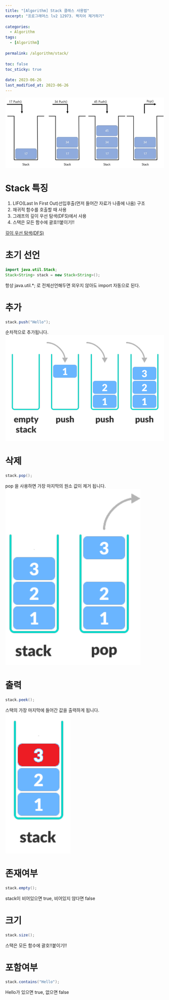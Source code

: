 ```yaml
---
title: "[Algorithm] Stack 클래스 사용법"
excerpt: "프로그래머스 lv2 12973. 짝지어 제거하기"

categories:
  - Algorithm
tags:
  - [Algorithm]

permalink: /algorithm/stack/

toc: false
toc_sticky: true

date: 2023-06-26
last_modified_at: 2023-06-26
---
```


![stack](/assets/images/posts_img/Algorithm/stack/1.jpg)

# Stack 특징
1. LIFO(Last In First Out)선입후출(먼저 들어간 자료가 나중에 나옴) 구조
2. 재귀적 함수를 호출할 때 사용
3. 그래프의 깊이 우선 탐색(DFS)에서 사용
4. 스택은 모든 함수에 괄호!!붙이기!!

[깊이 우선 탐색(DFS)](https://gmlwjd9405.github.io/2018/08/14/algorithm-dfs.html, "dfs link")


# 초기 선언
```java
import java.util.Stack;
Stack<String> stack = new Stack<String>();
```
항상 java.util.*; 로 전체선언해두면 외우지 않아도 import 자동으로 된다.

# 추가
```java
stack.push("Hello");
```
순차적으로 추가됩니다.
![stack](/assets/images/posts_img/Algorithm/stack/2.png)

# 삭제
```java
stack.pop();
```
pop 을 사용하면 가장 마지막의 원소 값이 제거 됩니다.
![stack](/assets/images/posts_img/Algorithm/stack/3.png)

# 출력
```java
stack.peek();
```
스택의 가장 마지막에 들어간 값을 출력하게 됩니다.
![stack](/assets/images/posts_img/Algorithm/stack/4.png)

# 존재여부
```java
stack.empty();
```
stack이 비어있으면 true, 비어있지 않다면 false

# 크기
```java
stack.size();
```
스택은 모든 함수에 괄호!!붙이기!!

# 포함여부
```java
stack.contains("Hello");
```
Hello가 있으면 true, 없으면 false